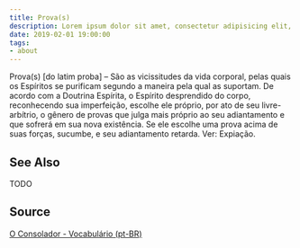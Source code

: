 ```yaml
---
title: Prova(s)
description: Lorem ipsum dolor sit amet, consectetur adipisicing elit, sed do eiusmod tempor incididunt ut labore et dolore magna aliqua.  TODO
date: 2019-02-01 19:00:00
tags:
- about
---
```


Prova(s) [do latim proba] – São as vicissitudes da vida corporal, pelas quais os Espíritos se purificam segundo a maneira pela qual as suportam. De acordo com a Doutrina Espírita, o Espírito desprendido do corpo, reconhecendo sua imperfeição, escolhe ele próprio, por ato de seu livre-arbítrio, o gênero de provas que julga mais próprio ao seu adiantamento e que sofrerá em sua nova existência. Se ele escolhe uma prova acima de suas forças, sucumbe, e seu adiantamento retarda. Ver: Expiação.

## See Also
TODO

## Source
[O Consolador - Vocabulário (pt-BR)](http://www.oconsolador.com.br/linkfixo/vocabulario/principal.html)
